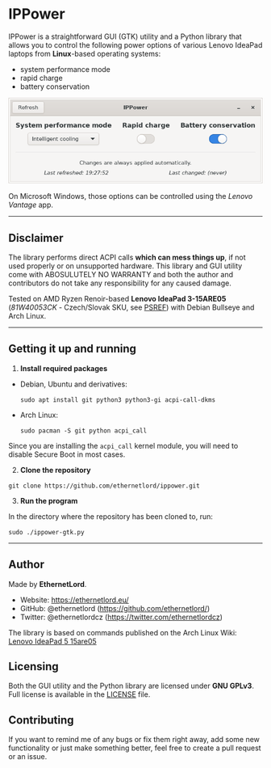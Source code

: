 # IPPower
IPPower is a straightforward GUI (GTK) utility and a Python library that allows you to control the following power options of various Lenovo IdeaPad laptops from **Linux**-based operating systems:

- system performance mode
- rapid charge
- battery conservation

![A screenshot of the GUI utility](screenshot.png)

On Microsoft Windows, those options can be controlled using the *Lenovo Vantage* app.


---


## Disclaimer
The library performs direct ACPI calls **which can mess things up**, if not used properly or on unsupported hardware. This library and GUI utility come with ABOSULUTELY NO WARRANTY and both the author and contributors do not take any responsibility for any caused damage.

Tested on AMD Ryzen Renoir-based **Lenovo IdeaPad 3-15ARE05** (*81W40053CK* - Czech/Slovak SKU, see [PSREF](https://psref.lenovo.com/Detail/IdeaPad/IdeaPad_3_15ARE05?M=81W40053CK)) with Debian Bullseye and Arch Linux.


---


## Getting it up and running
1. **Install required packages**

  * Debian, Ubuntu and derivatives:
    ```
    sudo apt install git python3 python3-gi acpi-call-dkms
    ```
  * Arch Linux:
    ```
    sudo pacman -S git python acpi_call
    ```

  Since you are installing the `acpi_call` kernel module, you will need to disable Secure Boot in most cases.


2. **Clone the repository**
  ```
  git clone https://github.com/ethernetlord/ippower.git
  ```


3. **Run the program**

  In the directory where the repository has been cloned to, run:
  ```
  sudo ./ippower-gtk.py
  ```


---


## Author
Made by **EthernetLord**.
* Website: https://ethernetlord.eu/
* GitHub: @ethernetlord (https://github.com/ethernetlord/)
* Twitter: @ethernetlordcz (https://twitter.com/ethernetlordcz)

The library is based on commands published on the Arch Linux Wiki: [Lenovo IdeaPad 5 15are05](https://wiki.archlinux.org/index.php/Lenovo_IdeaPad_5_15are05#Tips_and_tricks)


## Licensing
Both the GUI utility and the Python library are licensed under **GNU GPLv3**. Full license is available in the [LICENSE](LICENSE) file.


## Contributing
If you want to remind me of any bugs or fix them right away, add some new functionality or just make something better, feel free to create a pull request or an issue.
